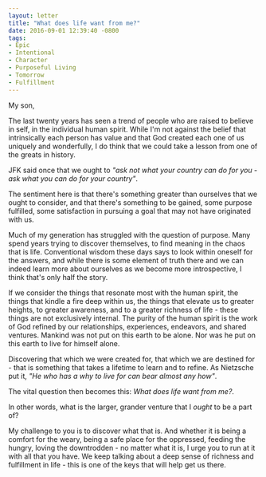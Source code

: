 ```yaml
---
layout: letter
title: "What does life want from me?"
date: 2016-09-01 12:39:40 -0800
tags:
- Epic
- Intentional
- Character
- Purposeful Living
- Tomorrow
- Fulfillment
---
```

My son,

The last twenty years has seen a trend of people who are raised to believe in self, in the individual human spirit. While I'm not against the belief that intrinsically each person has value and that God created each one of us uniquely and wonderfully, I do think that we could take a lesson from one of the greats in history.

JFK said once that we ought to <i>"ask not what your country can do for you - ask what you can do for your country"</i>.

The sentiment here is that there's something greater than ourselves that we ought to consider, and that there's something to be gained, some purpose fulfilled, some satisfaction in pursuing a goal that may not have originated with us.

Much of my generation has struggled with the question of purpose. Many spend years trying to discover themselves, to find meaning in the chaos that is life. Conventional wisdom these days says to look within oneself for the answers, and while there is some element of truth there and we can indeed learn more about ourselves as we become more introspective, I think that's only half the story.

If we consider the things that resonate most with the human spirit, the things that kindle a fire deep within us, the things that elevate us to greater heights, to greater awareness, and to a greater richness of life - these things are not exclusively internal. The purity of the human spirit is the work of God refined by our relationships, experiences, endeavors, and shared ventures. Mankind was not put on this earth to be alone. Nor was he put on this earth to live for himself alone.

Discovering that which we were created for, that which we are destined for - that is something that takes a lifetime to learn and to refine. As Nietzsche put it, <i>"He who has a why to live for can bear almost any how"</i>.

The vital question then becomes this: *What does life want from me?*.

In other words, what is the larger, grander venture that I *ought* to be a part of?

My challenge to you is to discover what that is. And whether it is being a comfort for the weary, being a safe place for the oppressed, feeding the hungry, loving the downtrodden - no matter what it is, I urge you to run at it with all that you have. We keep talking about a deep sense of richness and fulfillment in life - this is one of the keys that will help get us there.
